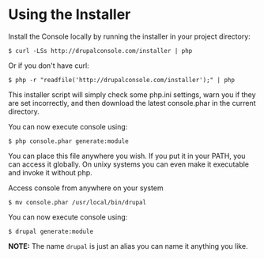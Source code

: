 # Using the Installer

Install the Console locally by running the installer in your project directory:

```
$ curl -LSs http://drupalconsole.com/installer | php
```
Or if you don't have curl:
```
$ php -r "readfile('http://drupalconsole.com/installer');" | php
```

This installer script will simply check some php.ini settings, warn you if they are set incorrectly, and then download the latest console.phar in the current directory. 

You can now execute console using:
```
$ php console.phar generate:module
```

You can place this file anywhere you wish. If you put it in your PATH, you can access it globally. On unixy systems you can even make it executable and invoke it without php.

Access console from anywhere on your system
```
$ mv console.phar /usr/local/bin/drupal
```

You can now execute console using:

```
$ drupal generate:module
```

**NOTE:** The name `drupal` is just an alias you can name it anything you like.